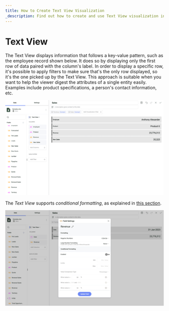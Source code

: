 ```yaml
---
title: How to Create Text View Visualization
_description: Find out how to create and use Text View visualization in Reveal.
---
```


# Text View

The Text View displays information that follows a key-value pattern,
such as the employee record shown below. It does so by displaying
only the first row of data paired with the column's label. In order to
display a specific row, it's possible to apply filters to make sure
that's the only row displayed, so it's the one picked up by the Text
View. This approach is suitable when you want to help the viewer digest the attributes of a single entity easily. Examples include product
specifications, a person's contact information, etc.

![Text View in the Visualization editor](images/visualization-editor-text-view.png)

The *Text View* supports *conditional formatting*, as explained in [this section](text-view).

![Using conditional formatting for a text view visualization](images/text-view-conditional-formatting.png)

